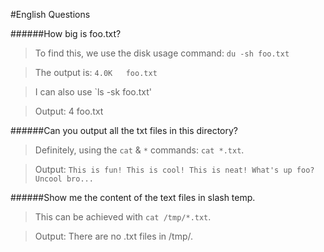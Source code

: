 #English Questions

######How big is foo.txt?

>To find this, we use the disk usage command: `du -sh foo.txt`

>The output is: `4.0K	foo.txt`

>I can also use `ls -sk foo.txt'

>Output: 4 foo.txt

######Can you output all the txt files in this directory?

>Definitely, using the `cat` & `*` commands: `cat *.txt`.

>Output: `This is fun!
          This is cool!
          This is neat!
          What's up foo?
          Uncool bro...`
          
######Show me the content of the text files in slash temp.

>This can be achieved with `cat /tmp/*.txt`. 

>Output: There are no .txt files in /tmp/.
